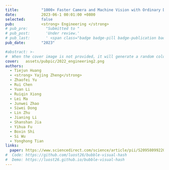 ```yaml
---
title:          "1000× Faster Camera and Machine Vision with Ordinary Devices"
date:           2023-06-1 00:01:00 +0800
selected:       false
pub:            <strong> Engineering </strong>
# pub_pre:        "Submitted to "
# pub_post:       'Under review.'
# pub_last:       ' <span class="badge badge-pill badge-publication badge-success">Spotlight</span>'
pub_date:       "2023"

#abstract: >-
#  When the cover image is not provided, it will generate a random colorful bubble images as the cover image using the <code>bubble_visual_hash.js</code> script.
cover:   assets/pubpic/2022_engineering2.png
authors:
  - Tiejun Huang
  - <strong> Yajing Zheng</strong>
  - Zhaofei Yu
  - Rui Chen
  - Yuan Li
  - Ruiqin Xiong
  - Lei Ma
  - Junwei Zhao
  - Siwei Dong
  - Lin Zhu
  - Jianing Li
  - Shanshan Jia
  - Yihua Fu
  - Boxin Shi
  - Si Wu
  - Yonghong Tian
links:
  paper: https://www.sciencedirect.com/science/article/pii/S2095809922002077 
#  Code: https://github.com/luost26/bubble-visual-hash
#  Demo: https://luost26.github.io/bubble-visual-hash
---
```

